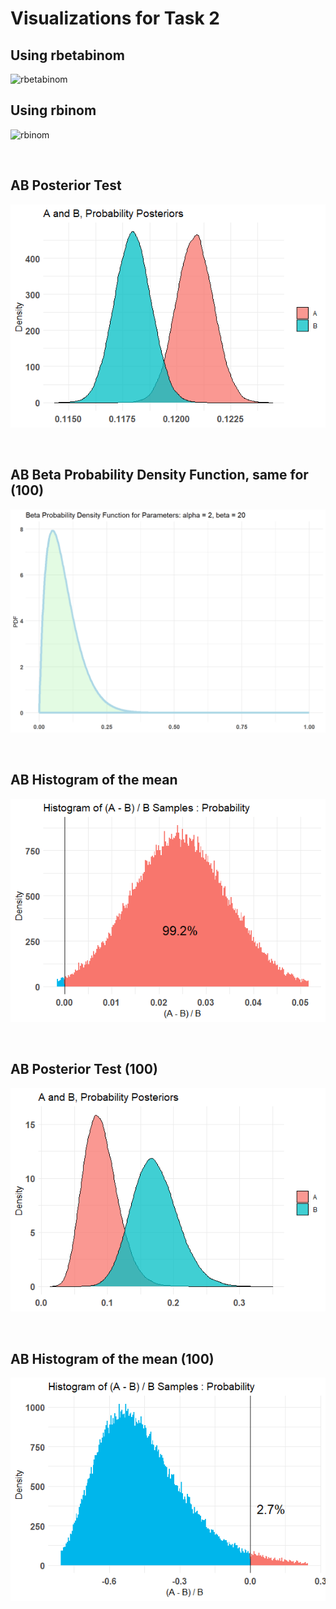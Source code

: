 # Visualizations for Task 2

## Using rbetabinom

<img width="585" alt="rbetabinom" src="https://github.com/EvaGostiuk/MAT4376-project-2-team-3/assets/133037200/d5e0b95a-dfbe-4473-a76e-d7ec59aa2d39">

## Using rbinom

<img width="577" alt="rbinom" src="https://github.com/EvaGostiuk/MAT4376-project-2-team-3/assets/133037200/a8397355-0955-4f41-aaf0-b1821ad57eb8">

&nbsp;

## AB Posterior Test

![AB Posterior Test](https://github.com/EvaGostiuk/MAT4376-project-2-team-3/blob/master/AB_DataSet/task_2/AB_Test__ABPosterior.png?raw=true)


&nbsp;

## AB Beta Probability Density Function, same for (100)

![AB Beta Probability Density Function](https://github.com/EvaGostiuk/MAT4376-project-2-team-3/blob/master/AB_DataSet/task_2/ABTEST_BetaProb_DensityFunction.png?raw=true)


&nbsp;

## AB Histogram of the mean

![AB Histogram of the mean](https://github.com/EvaGostiuk/MAT4376-project-2-team-3/blob/master/AB_DataSet/task_2/ABTEST_hist_of_mean.png?raw=true)


&nbsp;

 ## AB Posterior Test (100)

![AB 100 Posterior Test](https://github.com/EvaGostiuk/MAT4376-project-2-team-3/blob/master/AB_DataSet/task_2/ABTEST_100_Posterior.png?raw=true)



&nbsp;

## AB Histogram of the mean (100)

![AB 100 Histogram of the mean](https://github.com/EvaGostiuk/MAT4376-project-2-team-3/blob/master/AB_DataSet/task_2/ABTEST_100_Hist_of_mean_B.png?raw=true)


&nbsp;

